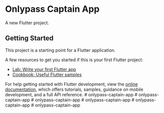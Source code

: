 # Onlypass Captain App

A new Flutter project.

## Getting Started

This project is a starting point for a Flutter application.

A few resources to get you started if this is your first Flutter project:

- [Lab: Write your first Flutter app](https://docs.flutter.dev/get-started/codelab)
- [Cookbook: Useful Flutter samples](https://docs.flutter.dev/cookbook)

For help getting started with Flutter development, view the
[online documentation](https://docs.flutter.dev/), which offers tutorials,
samples, guidance on mobile development, and a full API reference.
#   o n l y p a s s - c a p t a i n - a p p  
 #   o n l y p a s s - c a p t a i n - a p p  
 #   o n l y p a s s - c a p t a i n - a p p  
 #   o n l y p a s s - c a p t a i n - a p p  
 #   o n l y p a s s - c a p t a i n - a p p  
 #   o n l y p a s s - c a p t a i n - a p p  
 